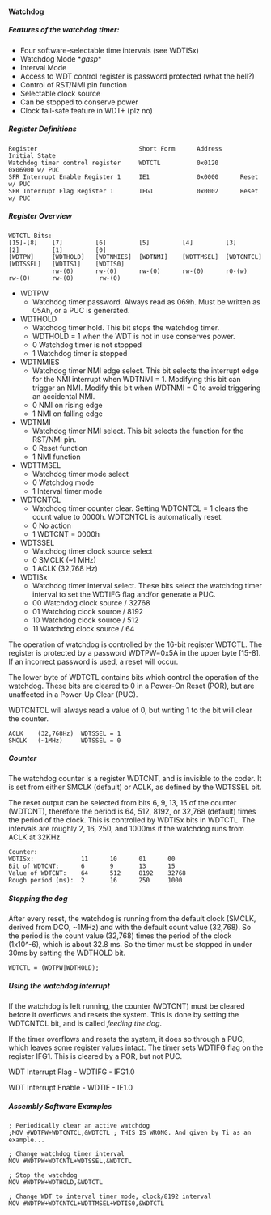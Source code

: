 #### Watchdog

##### Features of the watchdog timer:

- Four software-selectable time intervals (see WDTISx)
- Watchdog Mode \**gasp*\*
- Interval Mode
- Access to WDT control register is password protected (what the hell?)
- Control of RST/NMI pin function
- Selectable clock source
- Can be stopped to conserve power
- Clock fail-safe feature in WDT+ (plz no)

##### Register Definitions

	Register							Short Form		Address		Initial State
	Watchdog timer control register		WDTCTL			0x0120		0x06900 w/ PUC
	SFR Interrupt Enable Register 1		IE1				0x0000		Reset w/ PUC
	SFR Interrupt Flag Register 1		IFG1			0x0002		Reset w/ PUC

##### Register Overview

	WDTCTL Bits:
	[15]-[8]	[7]			[6]			[5]			[4]			[3]			[2]			[1]			[0]
	[WDTPW]		[WDTHOLD]	[WDTNMIES]	[WDTNMI]	[WDTTMSEL]	[WDTCNTCL]	[WDTSSEL]	[WDTIS1]	[WDTIS0]
				rw-(0)		rw-(0)		rw-(0)		rw-(0)		r0-(w)		rw-(0)		rw-(0)		 rw-(0)

- WDTPW 
	- Watchdog timer password. Always read as 069h. Must be written as 05Ah, or a PUC is generated.
- WDTHOLD 
	- Watchdog timer hold. This bit stops the watchdog timer.
	- WDTHOLD = 1 when the WDT is not in use conserves power.
	- 0 Watchdog timer is not stopped
	- 1 Watchdog timer is stopped
- WDTNMIES
	- Watchdog timer NMI edge select. This bit selects the interrupt edge for the NMI interrupt when WDTNMI = 1. Modifying this bit can trigger an NMI. Modify this bit when WDTNMI = 0 to avoid triggering an accidental NMI.
	- 0 NMI on rising edge
	- 1 NMI on falling edge
- WDTNMI
	- Watchdog timer NMI select. This bit selects the function for the RST/NMI pin.
	- 0 Reset function
	- 1 NMI function
- WDTTMSEL
	- Watchdog timer mode select
	- 0 Watchdog mode
	- 1 Interval timer mode
- WDTCNTCL
	- Watchdog timer counter clear. Setting WDTCNTCL = 1 clears the count value to 0000h. WDTCNTCL is automatically reset.
	- 0 No action
	- 1 WDTCNT = 0000h
- WDTSSEL
	- Watchdog timer clock source select
	- 0 SMCLK (~1 MHz)
	- 1 ACLK (32,768 Hz)
- WDTISx
	- Watchdog timer interval select. These bits select the watchdog timer interval to set the WDTIFG flag and/or generate a PUC.
	- 00 Watchdog clock source / 32768
	- 01 Watchdog clock source / 8192
	- 10 Watchdog clock source / 512
	- 11 Watchdog clock source / 64
					
The operation of watchdog is controlled by the 16-bit register WDTCTL. The register is protected by a password WDTPW=0x5A in the upper byte [15-8]. If an incorrect password is used, a reset will occur.

The lower byte of WDTCTL contains bits which control the operation of the watchdog. These bits are cleared to 0 in a Power-On Reset (POR), but are unaffected in a Power-Up Clear (PUC).

WDTCNTCL will always read a value of 0, but writing 1 to the bit will clear the counter.

	ACLK	(32,768Hz) 	WDTSSEL = 1
	SMCLK	(~1MHz)		WDTSSEL = 0
	
##### Counter

The watchdog counter is a register WDTCNT, and is invisible to the coder. It is set from either SMCLK (default) or ACLK, as defined by the WDTSSEL bit.

The reset output can be selected from bits 6, 9, 13, 15 of the counter (WDTCNT), therefore the period is 64, 512, 8192, or 32,768 (default) times the period of the clock. This is controlled by WDTISx bits in WDTCTL. The intervals are roughly 2, 16, 250, and 1000ms if the watchdog runs from ACLK at 32KHz.

	Counter:
	WDTISx:				11		10		01		00
	Bit of WDTCNT:		6		9		13		15
	Value of WDTCNT:	64		512		8192	32768
	Rough period (ms):	2		16		250		1000

##### Stopping the dog

After every reset, the watchdog is running from the default clock (SMCLK, derived from DCO, ~1MHz) and with the default count value (32,768). So the period is the count value (32,768) times the period of the clock (1x10^-6), which is about 32.8 ms. So the timer must be stopped in under 30ms by setting the WDTHOLD bit.

	WDTCTL = (WDTPW|WDTHOLD);

##### Using the watchdog interrupt

If the watchdog is left running, the counter (WDTCNT) must be cleared before it overflows and resets the system. This is done by setting the WDTCNTCL bit, and is called *feeding the dog*.

If the timer overflows and resets the system, it does so through a PUC, which leaves some register values intact. The timer sets WDTIFG flag on the register IFG1. This is cleared by a POR, but not PUC.

WDT Interrupt Flag - WDTIFG - IFG1.0

WDT Interrupt Enable - WDTIE - IE1.0

##### Assembly Software Examples

	; Periodically clear an active watchdog
	;MOV #WDTPW+WDTCNTCL,&WDTCTL ; THIS IS WRONG. And given by Ti as an example...
	
	; Change watchdog timer interval
	MOV #WDTPW+WDTCNTL+WDTSSEL,&WDTCTL
	
	; Stop the watchdog
	MOV #WDTPW+WDTHOLD,&WDTCTL
	
	; Change WDT to interval timer mode, clock/8192 interval
	MOV #WDTPW+WDTCNTCL+WDTTMSEL+WDTIS0,&WDTCTL
